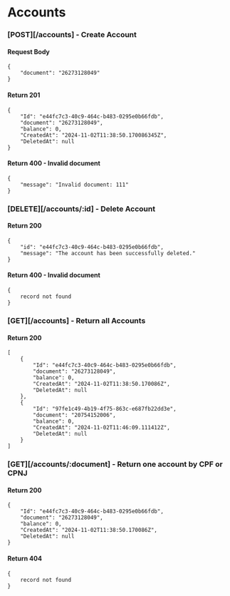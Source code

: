 # Accounts

### [POST][/accounts] - Create Account

#### Request Body

    {
        "document": "26273128049"
    }

#### Return 201

    {
        "Id": "e44fc7c3-40c9-464c-b483-0295e0b66fdb",
        "document": "26273128049",
        "balance": 0,
        "CreatedAt": "2024-11-02T11:38:50.170086345Z",
        "DeletedAt": null
    }

#### Return 400 - Invalid document

    {
        "message": "Invalid document: 111"
    }

### [DELETE][/accounts/:id] - Delete Account

#### Return 200

    {
        "id": "e44fc7c3-40c9-464c-b483-0295e0b66fdb",
        "message": "The account has been successfully deleted."
    }

#### Return 400 - Invalid document

    {
        record not found
    }

### [GET][/accounts] - Return all Accounts

#### Return 200

    [
        {
            "Id": "e44fc7c3-40c9-464c-b483-0295e0b66fdb",
            "document": "26273128049",
            "balance": 0,
            "CreatedAt": "2024-11-02T11:38:50.170086Z",
            "DeletedAt": null
        },
        {
            "Id": "97fe1c49-4b19-4f75-863c-e687fb22dd3e",
            "document": "20754152006",
            "balance": 0,
            "CreatedAt": "2024-11-02T11:46:09.111412Z",
            "DeletedAt": null
        }
    ]

### [GET][/accounts/:document] - Return one account by CPF or CPNJ

#### Return 200

    {
        "Id": "e44fc7c3-40c9-464c-b483-0295e0b66fdb",
        "document": "26273128049",
        "balance": 0,
        "CreatedAt": "2024-11-02T11:38:50.170086Z",
        "DeletedAt": null
    }

#### Return 404

    {
        record not found
    }
